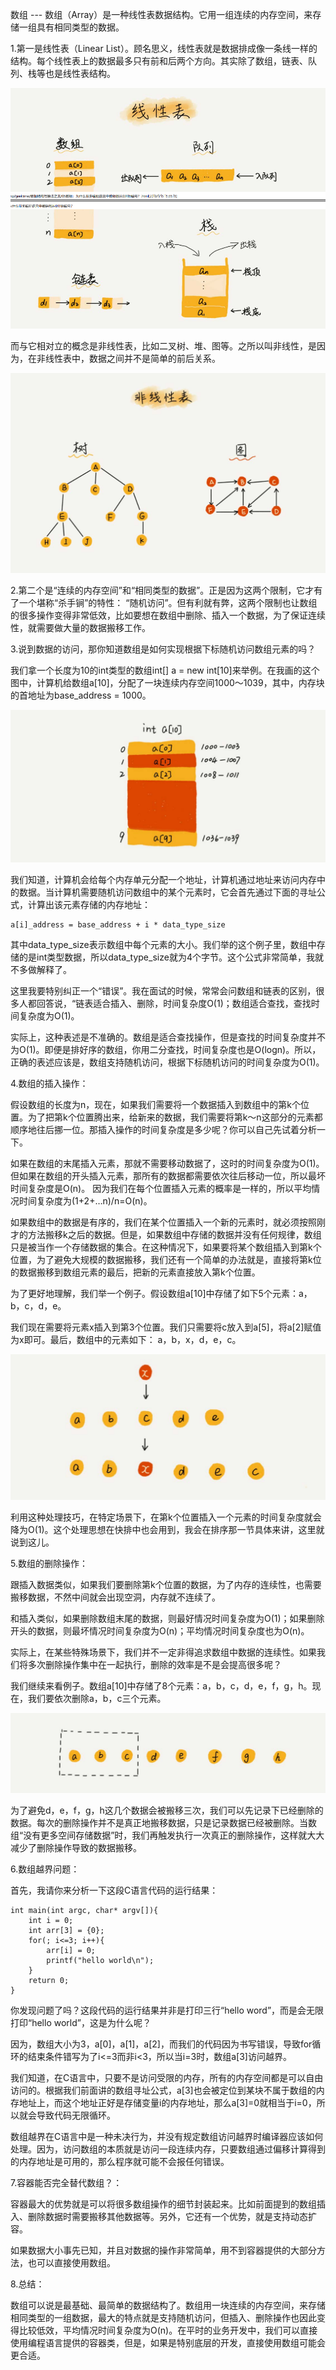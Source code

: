 数组 --- 数组（Array）是一种线性表数据结构。它用一组连续的内存空间，来存储一组具有相同类型的数据。

1.第一是线性表（Linear List）。顾名思义，线性表就是数据排成像一条线一样的结构。每个线性表上的数据最多只有前和后两个方向。其实除了数组，链表、队列、栈等也是线性表结构。

![Image text](https://github.com/QiuSYang/Data-Structure/blob/master/base-data-structure/array/images/1.png)

而与它相对立的概念是非线性表，比如二叉树、堆、图等。之所以叫非线性，是因为，在非线性表中，数据之间并不是简单的前后关系。

![Image text](https://github.com/QiuSYang/Data-Structure/blob/master/base-data-structure/array/images/2.png)

2.第二个是“连续的内存空间”和“相同类型的数据”。正是因为这两个限制，它才有了一个堪称“杀手锏”的特性： “随机访问”。但有利就有弊，这两个限制也让数组的很多操作变得非常低效，比如要想在数组中删除、插入一个数据，为了保证连续性，就需要做大量的数据搬移工作。

3.说到数据的访问，那你知道数组是如何实现根据下标随机访问数组元素的吗？

我们拿一个长度为10的int类型的数组int[] a = new int[10]来举例。在我画的这个图中，计算机给数组a[10]，分配了一块连续内存空间1000～1039，其中，内存块的首地址为base_address = 1000。

![Image text](https://github.com/QiuSYang/Data-Structure/blob/master/base-data-structure/array/images/3.png)

我们知道，计算机会给每个内存单元分配一个地址，计算机通过地址来访问内存中的数据。当计算机需要随机访问数组中的某个元素时，它会首先通过下面的寻址公式，计算出该元素存储的内存地址：
    
    a[i]_address = base_address + i * data_type_size

其中data_type_size表示数组中每个元素的大小。我们举的这个例子里，数组中存储的是int类型数据，所以data_type_size就为4个字节。这个公式非常简单，我就不多做解释了。

这里我要特别纠正一个“错误”。我在面试的时候，常常会问数组和链表的区别，很多人都回答说，“链表适合插入、删除，时间复杂度O(1)；数组适合查找，查找时间复杂度为O(1)。

实际上，这种表述是不准确的。数组是适合查找操作，但是查找的时间复杂度并不为O(1)。即便是排好序的数组，你用二分查找，时间复杂度也是O(logn)。所以，正确的表述应该是，数组支持随机访问，根据下标随机访问的时间复杂度为O(1)。

4.数组的插入操作：

假设数组的长度为n，现在，如果我们需要将一个数据插入到数组中的第k个位置。为了把第k个位置腾出来，给新来的数据，我们需要将第k～n这部分的元素都顺序地往后挪一位。那插入操作的时间复杂度是多少呢？你可以自己先试着分析一下。

如果在数组的末尾插入元素，那就不需要移动数据了，这时的时间复杂度为O(1)。但如果在数组的开头插入元素，那所有的数据都需要依次往后移动一位，所以最坏时间复杂度是O(n)。 因为我们在每个位置插入元素的概率是一样的，所以平均情况时间复杂度为(1+2+…n)/n=O(n)。

如果数组中的数据是有序的，我们在某个位置插入一个新的元素时，就必须按照刚才的方法搬移k之后的数据。但是，如果数组中存储的数据并没有任何规律，数组只是被当作一个存储数据的集合。在这种情况下，如果要将某个数组插入到第k个位置，为了避免大规模的数据搬移，我们还有一个简单的办法就是，直接将第k位的数据搬移到数组元素的最后，把新的元素直接放入第k个位置。

为了更好地理解，我们举一个例子。假设数组a[10]中存储了如下5个元素：a，b，c，d，e。

我们现在需要将元素x插入到第3个位置。我们只需要将c放入到a[5]，将a[2]赋值为x即可。最后，数组中的元素如下： a，b，x，d，e，c。

![Image text](https://github.com/QiuSYang/Data-Structure/blob/master/base-data-structure/array/images/4.png)

利用这种处理技巧，在特定场景下，在第k个位置插入一个元素的时间复杂度就会降为O(1)。这个处理思想在快排中也会用到，我会在排序那一节具体来讲，这里就说到这儿。

5.数组的删除操作：

跟插入数据类似，如果我们要删除第k个位置的数据，为了内存的连续性，也需要搬移数据，不然中间就会出现空洞，内存就不连续了。

和插入类似，如果删除数组末尾的数据，则最好情况时间复杂度为O(1)；如果删除开头的数据，则最坏情况时间复杂度为O(n)；平均情况时间复杂度也为O(n)。

实际上，在某些特殊场景下，我们并不一定非得追求数组中数据的连续性。如果我们将多次删除操作集中在一起执行，删除的效率是不是会提高很多呢？

我们继续来看例子。数组a[10]中存储了8个元素：a，b，c，d，e，f，g，h。现在，我们要依次删除a，b，c三个元素。

![Image text](https://github.com/QiuSYang/Data-Structure/blob/master/base-data-structure/array/images/5.png)

为了避免d，e，f，g，h这几个数据会被搬移三次，我们可以先记录下已经删除的数据。每次的删除操作并不是真正地搬移数据，只是记录数据已经被删除。当数组“没有更多空间存储数据”时，我们再触发执行一次真正的删除操作，这样就大大减少了删除操作导致的数据搬移。

6.数组越界问题：

首先，我请你来分析一下这段C语言代码的运行结果：

    int main(int argc, char* argv[]){
        int i = 0;
        int arr[3] = {0};
        for(; i<=3; i++){
            arr[i] = 0;
            printf("hello world\n");
        }
        return 0;
    }

你发现问题了吗？这段代码的运行结果并非是打印三行“hello word”，而是会无限打印“hello world”，这是为什么呢？

因为，数组大小为3，a[0]，a[1]，a[2]，而我们的代码因为书写错误，导致for循环的结束条件错写为了i<=3而非i<3，所以当i=3时，数组a[3]访问越界。

我们知道，在C语言中，只要不是访问受限的内存，所有的内存空间都是可以自由访问的。根据我们前面讲的数组寻址公式，a[3]也会被定位到某块不属于数组的内存地址上，而这个地址正好是存储变量i的内存地址，那么a[3]=0就相当于i=0，所以就会导致代码无限循环。

数组越界在C语言中是一种未决行为，并没有规定数组访问越界时编译器应该如何处理。因为，访问数组的本质就是访问一段连续内存，只要数组通过偏移计算得到的内存地址是可用的，那么程序就可能不会报任何错误。

7.容器能否完全替代数组？：

容器最大的优势就是可以将很多数组操作的细节封装起来。比如前面提到的数组插入、删除数据时需要搬移其他数据等。另外，它还有一个优势，就是支持动态扩容。

如果数据大小事先已知，并且对数据的操作非常简单，用不到容器提供的大部分方法，也可以直接使用数组。

8.总结：

数组可以说是最基础、最简单的数据结构了。数组用一块连续的内存空间，来存储相同类型的一组数据，最大的特点就是支持随机访问，但插入、删除操作也因此变得比较低效，平均情况时间复杂度为O(n)。在平时的业务开发中，我们可以直接使用编程语言提供的容器类，但是，如果是特别底层的开发，直接使用数组可能会更合适。
